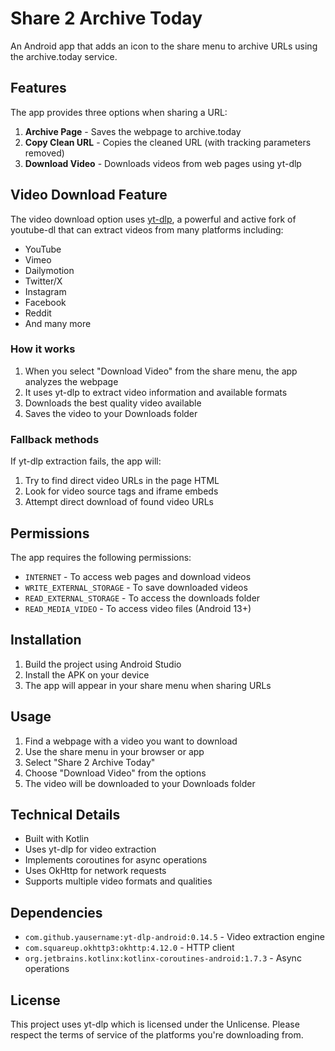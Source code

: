 # Share 2 Archive Today

An Android app that adds an icon to the share menu to archive URLs using the archive.today service.

## Features

The app provides three options when sharing a URL:

1. **Archive Page** - Saves the webpage to archive.today
2. **Copy Clean URL** - Copies the cleaned URL (with tracking parameters removed)
3. **Download Video** - Downloads videos from web pages using yt-dlp

## Video Download Feature

The video download option uses [yt-dlp](https://github.com/yt-dlp/yt-dlp), a powerful and active fork of youtube-dl that can extract videos from many platforms including:

- YouTube
- Vimeo
- Dailymotion
- Twitter/X
- Instagram
- Facebook
- Reddit
- And many more

### How it works

1. When you select "Download Video" from the share menu, the app analyzes the webpage
2. It uses yt-dlp to extract video information and available formats
3. Downloads the best quality video available
4. Saves the video to your Downloads folder

### Fallback methods

If yt-dlp extraction fails, the app will:
1. Try to find direct video URLs in the page HTML
2. Look for video source tags and iframe embeds
3. Attempt direct download of found video URLs

## Permissions

The app requires the following permissions:
- `INTERNET` - To access web pages and download videos
- `WRITE_EXTERNAL_STORAGE` - To save downloaded videos
- `READ_EXTERNAL_STORAGE` - To access the downloads folder
- `READ_MEDIA_VIDEO` - To access video files (Android 13+)

## Installation

1. Build the project using Android Studio
2. Install the APK on your device
3. The app will appear in your share menu when sharing URLs

## Usage

1. Find a webpage with a video you want to download
2. Use the share menu in your browser or app
3. Select "Share 2 Archive Today"
4. Choose "Download Video" from the options
5. The video will be downloaded to your Downloads folder

## Technical Details

- Built with Kotlin
- Uses yt-dlp for video extraction
- Implements coroutines for async operations
- Uses OkHttp for network requests
- Supports multiple video formats and qualities

## Dependencies

- `com.github.yausername:yt-dlp-android:0.14.5` - Video extraction engine
- `com.squareup.okhttp3:okhttp:4.12.0` - HTTP client
- `org.jetbrains.kotlinx:kotlinx-coroutines-android:1.7.3` - Async operations

## License

This project uses yt-dlp which is licensed under the Unlicense. Please respect the terms of service of the platforms you're downloading from.
